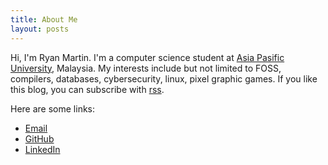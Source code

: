 ```yaml
---
title: About Me
layout: posts
---
```


Hi, I'm Ryan Martin. I'm a computer science student at
[Asia Pasific University](https://apu.edu.my), Malaysia. My interests include
but not limited to FOSS, compilers, databases, cybersecurity, linux, pixel
graphic games. If you like this blog, you can subscribe with [rss](../feed.xml).

Here are some links:
- [Email](mailto:ryan.mrtinn@gmail.com)
- [GitHub](https://github.com/rmrt1n)
- [LinkedIn](https://www.linkedin.com/in/ryanmrt1n/)

